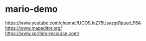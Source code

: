# mario-demo
https://www.youtube.com/channel/UCO9JvZ75Usyzgd1puurLF6A  
https://www.mapeditor.org/  
https://www.spriters-resource.com/  
